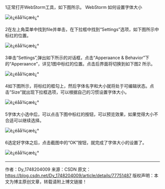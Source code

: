 1正常打开WebStorm工具，如下图所示。 
WebStorm 如何设置字体大小 

![è¿éåå¾çæè¿°](https://img-blog.csdn.net/20170831190651870?watermark/2/text/aHR0cDovL2Jsb2cuY3Nkbi5uZXQvRHlfMTc0ODIwNDAwOQ==/font/5a6L5L2T/fontsize/400/fill/I0JBQkFCMA==/dissolve/70/gravity/SouthEast)

2在左上角菜单中找到file并单击，在下拉框中找到“Settings”选项，如下图所示中标红的位置。 

![è¿éåå¾çæè¿°](https://img-blog.csdn.net/20170831190703573?watermark/2/text/aHR0cDovL2Jsb2cuY3Nkbi5uZXQvRHlfMTc0ODIwNDAwOQ==/font/5a6L5L2T/fontsize/400/fill/I0JBQkFCMA==/dissolve/70/gravity/SouthEast)

3单击“Settings”,弹出如下所示的对话框，点击“Apperaance & Behavior”下的“Apperaance”，详见1图中标红的位置。点击后界面将切换到如下图2 所示。 

![è¿éåå¾çæè¿°](https://img-blog.csdn.net/20170831190722023?watermark/2/text/aHR0cDovL2Jsb2cuY3Nkbi5uZXQvRHlfMTc0ODIwNDAwOQ==/font/5a6L5L2T/fontsize/400/fill/I0JBQkFCMA==/dissolve/70/gravity/SouthEast)

4如下图所示，将标红的框勾上，然后字体名字和大小就将处于可编辑状态。点击”Size”就出现下拉框选项，可以根据自己的习惯设置字体大小。 

![è¿éåå¾çæè¿°](https://img-blog.csdn.net/20170831190747452?watermark/2/text/aHR0cDovL2Jsb2cuY3Nkbi5uZXQvRHlfMTc0ODIwNDAwOQ==/font/5a6L5L2T/fontsize/400/fill/I0JBQkFCMA==/dissolve/70/gravity/SouthEast)

5字体大小选中后，可以点击下图中标红的按钮，可以预览效果，如果觉得大小不合适可以继续选择。 

![è¿éåå¾çæè¿°](https://img-blog.csdn.net/20170831190801267?watermark/2/text/aHR0cDovL2Jsb2cuY3Nkbi5uZXQvRHlfMTc0ODIwNDAwOQ==/font/5a6L5L2T/fontsize/400/fill/I0JBQkFCMA==/dissolve/70/gravity/SouthEast)

6选定好字体之后，点击截图中的“OK”按钮，就完成了字体大小的设置了。 

![è¿éåå¾çæè¿°](https://img-blog.csdn.net/20170831190816784?watermark/2/text/aHR0cDovL2Jsb2cuY3Nkbi5uZXQvRHlfMTc0ODIwNDAwOQ==/font/5a6L5L2T/fontsize/400/fill/I0JBQkFCMA==/dissolve/70/gravity/SouthEast)

---------------------
作者：Dy_1748204009 
来源：CSDN 
原文：https://blog.csdn.net/Dy_1748204009/article/details/77751487 
版权声明：本文为博主原创文章，转载请附上博文链接！